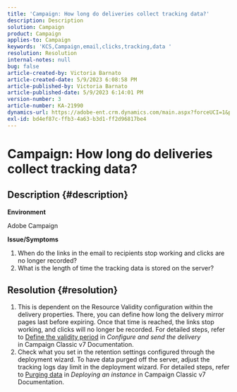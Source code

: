```yaml
---
title: 'Campaign: How long do deliveries collect tracking data?'
description: Description
solution: Campaign
product: Campaign
applies-to: Campaign
keywords: 'KCS,Campaign,email,clicks,tracking,data '
resolution: Resolution
internal-notes: null
bug: false
article-created-by: Victoria Barnato
article-created-date: 5/9/2023 6:08:58 PM
article-published-by: Victoria Barnato
article-published-date: 5/9/2023 6:14:01 PM
version-number: 3
article-number: KA-21990
dynamics-url: https://adobe-ent.crm.dynamics.com/main.aspx?forceUCI=1&pagetype=entityrecord&etn=knowledgearticle&id=d76b8b90-94ee-ed11-8849-6045bd006b25
exl-id: bd4ef87c-ffb3-4a63-b3d1-ff2d96817be4
---
```

# Campaign: How long do deliveries collect tracking data?

## Description {#description}


<b>Environment</b>

Adobe Campaign

<b>Issue/Symptoms</b>

1. When do the links in the email to recipients stop working and clicks are no longer recorded?
2. What is the length of time the tracking data is stored on the server?



## Resolution {#resolution}


1. This is dependent on the Resource Validity configuration within the delivery properties. There, you can define how long the delivery mirror pages last before expiring. Once that time is reached, the links stop working, and clicks will no longer be recorded. For detailed steps, refer to [Define the validity period](https://experienceleague.adobe.com/docs/campaign-classic/using/sending-messages/key-steps-when-creating-a-delivery/steps-sending-the-delivery.html?lang=en#defining-validity-period) in *Configure and send the delivery* in Campaign Classic v7 Documentation.
2. Check what you set in the retention settings configured through the deployment wizard. To have data purged off the server, adjust the tracking logs day limit in the deployment wizard. For detailed steps, refer to [Purging data](https://experienceleague.adobe.com/docs/campaign-classic/using/installing-campaign-classic/initial-configuration/deploying-an-instance.html?lang=en#purging-data) in *Deploying an instance* in Campaign Classic v7 Documentation.
